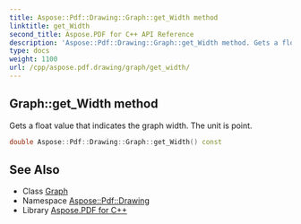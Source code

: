 ```yaml
---
title: Aspose::Pdf::Drawing::Graph::get_Width method
linktitle: get_Width
second_title: Aspose.PDF for C++ API Reference
description: 'Aspose::Pdf::Drawing::Graph::get_Width method. Gets a float value that indicates the graph width. The unit is point in C++.'
type: docs
weight: 1100
url: /cpp/aspose.pdf.drawing/graph/get_width/
---
```

## Graph::get_Width method


Gets a float value that indicates the graph width. The unit is point.

```cpp
double Aspose::Pdf::Drawing::Graph::get_Width() const
```

## See Also

* Class [Graph](../)
* Namespace [Aspose::Pdf::Drawing](../../)
* Library [Aspose.PDF for C++](../../../)
